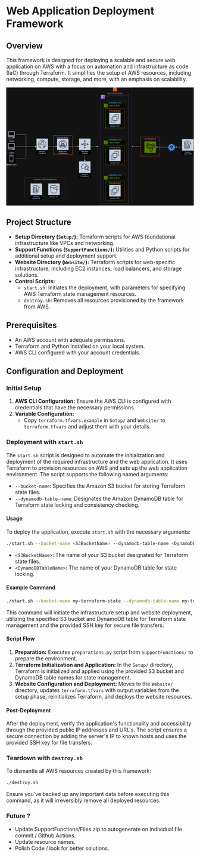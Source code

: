 # Web Application Deployment Framework

## Overview

This framework is designed for deploying a scalable and secure web application on AWS with a focus on automation and infrastructure as code (IaC) through Terraform. It simplifies the setup of AWS resources, including networking, compute, storage, and more, with an emphasis on scalability.

![Diagram](Website-V1.jpg)

## Project Structure

- **Setup Directory (`Setup/`):** Terraform scripts for AWS foundational infrastructure like VPCs and networking.
- **Support Functions (`SupportFunctions/`):** Utilities and Python scripts for additional setup and deployment support.
- **Website Directory (`Website/`):** Terraform scripts for web-specific infrastructure, including EC2 instances, load balancers, and storage solutions.
- **Control Scripts:**
  - `start.sh`: Initiates the deployment, with parameters for specifying AWS Terraform state management resources.
  - `destroy.sh`: Removes all resources provisioned by the framework from AWS.

## Prerequisites

- An AWS account with adequate permissions.
- Terraform and Python installed on your local system.
- AWS CLI configured with your account credentials.

## Configuration and Deployment

### Initial Setup

1. **AWS CLI Configuration:** Ensure the AWS CLI is configured with credentials that have the necessary permissions.
2. **Variable Configuration:**
   - Copy `terraform.tfvars.example` in `Setup/` and `Website/` to `terraform.tfvars` and adjust them with your details.

### Deployment with `start.sh`

The `start.sh` script is designed to automate the initialization and deployment of the required infrastructure and the web application. It uses Terraform to provision resources on AWS and sets up the web application environment. The script supports the following named arguments:

- `--bucket-name`: Specifies the Amazon S3 bucket for storing Terraform state files.
- `--dynamodb-table-name`: Designates the Amazon DynamoDB table for Terraform state locking and consistency checking.

#### Usage

To deploy the application, execute `start.sh` with the necessary arguments:

```bash
./start.sh --bucket-name <S3BucketName> --dynamodb-table-name <DynamoDBTableName>
```

- `<S3BucketName>`: The name of your S3 bucket designated for Terraform state files.
- `<DynamoDBTableName>`: The name of your DynamoDB table for state locking.

#### Example Command

```bash
./start.sh --bucket-name my-terraform-state --dynamodb-table-name my-terraform-lock
```

This command will initiate the infrastructure setup and website deployment, utilizing the specified S3 bucket and DynamoDB table for Terraform state management and the provided SSH key for secure file transfers.

#### Script Flow

1. **Preparation:** Executes `preparations.py` script from `SupportFunctions/` to prepare the environment.
2. **Terraform Initialization and Application:** In the `Setup/` directory, Terraform is initialized and applied using the provided S3 bucket and DynamoDB table names for state management.
3. **Website Configuration and Deployment:** Moves to the `Website/` directory, updates `terraform.tfvars` with output variables from the setup phase, reinitializes Terraform, and deploys the website resources.

#### Post-Deployment

After the deployment, verify the application's functionality and accessibility through the provided public IP addresses and URL's. The script ensures a secure connection by adding the server's IP to known hosts and uses the provided SSH key for file transfers.

### Teardown with `destroy.sh`

To dismantle all AWS resources created by this framework:

```bash
./destroy.sh
```

Ensure you've backed up any important data before executing this command, as it will irreversibly remove all deployed resources.

### Future ?
- Update SupportFunctions/Files.zip to autogenerate on individual file commit / Github Actions.
- Update resource names.
- Polish Code / look for better solutions.